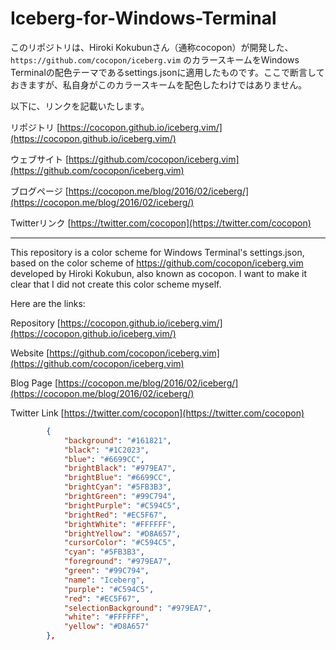 # Iceberg-for-Windows-Terminal

このリポジトリは、Hiroki Kokubunさん（通称cocopon）が開発した、`https://github.com/cocopon/iceberg.vim` のカラースキームをWindows Terminalの配色テーマであるsettings.jsonに適用したものです。ここで断言しておきますが、私自身がこのカラースキームを配色したわけではありません。

以下に、リンクを記載いたします。

リポジトリ
[https://cocopon.github.io/iceberg.vim/](https://cocopon.github.io/iceberg.vim/)

ウェブサイト
[https://github.com/cocopon/iceberg.vim](https://github.com/cocopon/iceberg.vim)

ブログページ
[https://cocopon.me/blog/2016/02/iceberg/](https://cocopon.me/blog/2016/02/iceberg/)

Twitterリンク
[https://twitter.com/cocopon](https://twitter.com/cocopon)

<hr>

This repository is a color scheme for Windows Terminal's settings.json, based on the color scheme of https://github.com/cocopon/iceberg.vim developed by Hiroki Kokubun, also known as cocopon. I want to make it clear that I did not create this color scheme myself.

Here are the links:

Repository
[https://cocopon.github.io/iceberg.vim/](https://cocopon.github.io/iceberg.vim/)

Website
[https://github.com/cocopon/iceberg.vim](https://github.com/cocopon/iceberg.vim)

Blog Page
[https://cocopon.me/blog/2016/02/iceberg/](https://cocopon.me/blog/2016/02/iceberg/)

Twitter Link
[https://twitter.com/cocopon](https://twitter.com/cocopon)

```json
        {
            "background": "#161821",
            "black": "#1C2023",
            "blue": "#6699CC",
            "brightBlack": "#979EA7",
            "brightBlue": "#6699CC",
            "brightCyan": "#5FB3B3",
            "brightGreen": "#99C794",
            "brightPurple": "#C594C5",
            "brightRed": "#EC5F67",
            "brightWhite": "#FFFFFF",
            "brightYellow": "#D8A657",
            "cursorColor": "#C594C5",
            "cyan": "#5FB3B3",
            "foreground": "#979EA7",
            "green": "#99C794",
            "name": "Iceberg",
            "purple": "#C594C5",
            "red": "#EC5F67",
            "selectionBackground": "#979EA7",
            "white": "#FFFFFF",
            "yellow": "#D8A657"
        },
```
